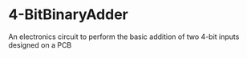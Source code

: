 # 4-BitBinaryAdder
An electronics circuit to perform the basic addition of two 4-bit inputs designed on a PCB
